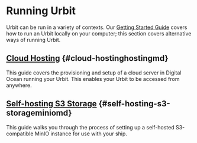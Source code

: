 # Running Urbit

Urbit can be run in a variety of contexts. Our [Getting Started Guide](../getting-started) covers how to run an Urbit locally on your computer; this section covers alternative ways of running Urbit.

## [Cloud Hosting](cloud-hosting.md) {#cloud-hostinghostingmd}

This guide covers the provisioning and setup of a cloud server in Digital Ocean running your Urbit. This enables your Urbit to be accessed from anywhere.

## [Self-hosting S3 Storage](minio.md) {#self-hosting-s3-storageminiomd}

This guide walks you through the process of setting up a self-hosted S3-compatible MinIO instance for use with your ship.
